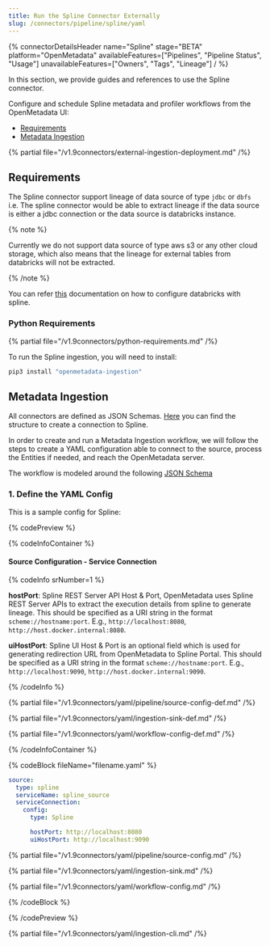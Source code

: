 ```yaml
---
title: Run the Spline Connector Externally
slug: /connectors/pipeline/spline/yaml
---
```


{% connectorDetailsHeader
name="Spline"
stage="BETA"
platform="OpenMetadata"
availableFeatures=["Pipelines", "Pipeline Status", "Usage"]
unavailableFeatures=["Owners", "Tags", "Lineage"]
/ %}

In this section, we provide guides and references to use the Spline connector.

Configure and schedule Spline metadata and profiler workflows from the OpenMetadata UI:

- [Requirements](#requirements)
- [Metadata Ingestion](#metadata-ingestion)

{% partial file="/v1.9connectors/external-ingestion-deployment.md" /%}

## Requirements

The Spline connector support lineage of data source of type `jdbc` or `dbfs` i.e. The spline connector would be able to extract lineage if the data source is either a jdbc connection or the data source is databricks instance.

{% note %}

Currently we do not support data source of type aws s3 or any other cloud storage, which also means that the lineage for external tables from databricks will not be extracted. 

{% /note %}

You can refer [this](https://github.com/AbsaOSS/spline-getting-started/tree/main/spline-on-databricks) documentation on how to configure databricks with spline.


### Python Requirements

{% partial file="/v1.9connectors/python-requirements.md" /%}

To run the Spline ingestion, you will need to install:

```bash
pip3 install "openmetadata-ingestion"
```

## Metadata Ingestion

All connectors are defined as JSON Schemas.
[Here](https://github.com/open-metadata/OpenMetadata/blob/main/openmetadata-spec/src/main/resources/json/schema/entity/services/connections/pipeline/splineConnection.json)
you can find the structure to create a connection to Spline.

In order to create and run a Metadata Ingestion workflow, we will follow
the steps to create a YAML configuration able to connect to the source,
process the Entities if needed, and reach the OpenMetadata server.

The workflow is modeled around the following
[JSON Schema](https://github.com/open-metadata/OpenMetadata/blob/main/openmetadata-spec/src/main/resources/json/schema/metadataIngestion/workflow.json)

### 1. Define the YAML Config

This is a sample config for Spline:

{% codePreview %}

{% codeInfoContainer %}

#### Source Configuration - Service Connection

{% codeInfo srNumber=1 %}

**hostPort**: Spline REST Server API Host & Port, OpenMetadata uses Spline REST Server APIs to extract the execution details from spline to generate lineage. This should be specified as a URI string in the format `scheme://hostname:port`. E.g., `http://localhost:8080`, `http://host.docker.internal:8080`.

**uiHostPort**: Spline UI Host & Port is an optional field which is used for generating redirection URL from OpenMetadata to Spline Portal. This should be specified as a URI string in the format `scheme://hostname:port`. E.g., `http://localhost:9090`, `http://host.docker.internal:9090`.


{% /codeInfo %}


{% partial file="/v1.9connectors/yaml/pipeline/source-config-def.md" /%}

{% partial file="/v1.9connectors/yaml/ingestion-sink-def.md" /%}

{% partial file="/v1.9connectors/yaml/workflow-config-def.md" /%}

{% /codeInfoContainer %}

{% codeBlock fileName="filename.yaml" %}


```yaml {% isCodeBlock=true %}
source:
  type: spline
  serviceName: spline_source
  serviceConnection:
    config:
      type: Spline
```
```yaml {% srNumber=1 %}
      hostPort: http://localhost:8080
      uiHostPort: http://localhost:9090
```

{% partial file="/v1.9connectors/yaml/pipeline/source-config.md" /%}

{% partial file="/v1.9connectors/yaml/ingestion-sink.md" /%}

{% partial file="/v1.9connectors/yaml/workflow-config.md" /%}


{% /codeBlock %}

{% /codePreview %}

{% partial file="/v1.9connectors/yaml/ingestion-cli.md" /%}
